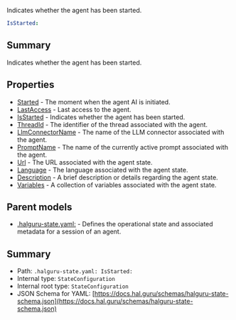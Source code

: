<!--
title: IsStarted
description: Indicates whether the agent has been started.
version: DEBUG
generated: true
date: 2025-04-09
node: This file is generated by the command-line program: `halguru manual --generate-docs`
-->


Indicates whether the agent has been started.

```yaml
IsStarted:
```

## Summary

Indicates whether the agent has been started.

## Properties

* [Started]((state)-started-list.md) - The moment when the agent AI is initiated.
* [LastAccess]((state)-lastaccess-list.md) - Last access to the agent.
* [IsStarted]((state)-isstarted-list.md) - Indicates whether the agent has been started.
* [ThreadId]((state)-threadid.md) - The identifier of the thread associated with the agent.
* [LlmConnectorName]((state)-llmconnectorname.md) - The name of the LLM connector associated with the agent.
* [PromptName]((state)-promptname.md) - The name of the currently active prompt associated with the agent.
* [Url]((state)-url.md) - The URL associated with the agent state.
* [Language]((state)-language.md) - The language associated with the agent state.
* [Description]((state)-description.md) - A brief description or details regarding the agent state.
* [Variables]((state)-variables-list.md) - A collection of variables associated with the agent state.

## Parent models

* [.halguru-state.yaml:]((state).md) - Defines the operational state and associated metadata for a session of an agent.

## Summary

* Path: `.halguru-state.yaml: IsStarted:`
* Internal type: `StateConfiguration`
* Internal root type: `StateConfiguration`
* JSON Schema for YAML: [https://docs.hal.guru/schemas/halguru-state-schema.json](https://docs.hal.guru/schemas/halguru-state-schema.json)
